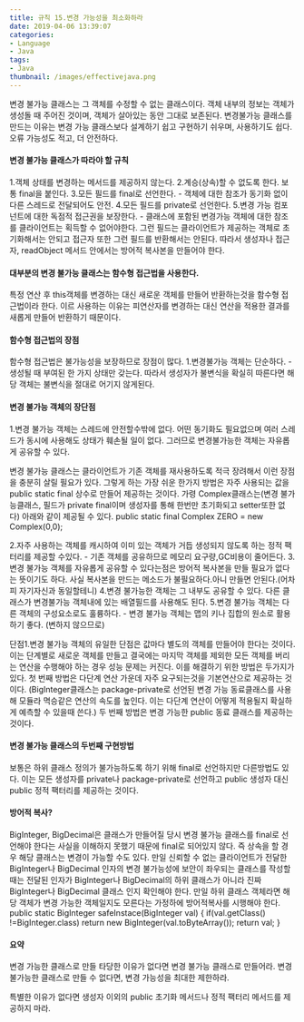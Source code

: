 ```yaml
---
title: 규칙 15.변경 가능성을 최소화하라
date: 2019-04-06 13:39:07
categories:
- Language
- Java
tags:
- Java
thumbnail: /images/effectivejava.png
---
```



변경 불가능 클래스는 그 객체를 수정할 수 없는 클래스이다. 객체 내부의 정보는 객체가 생성돌 때 주어진 것이며, 객체가 살아있는 동안 그대로 보존된다.
변경불가능 클래스를 만드는 이유는 변경 가능 클래스보다 설계하기 쉽고 구현하기 쉬우며, 사용하기도 쉽다. 오류 가능성도 적고, 더 안전하다.

#### 변경 불가능 클래스가 따라야 할 규칙
1.객체 상태를 변경하는 메서드를 제공하지 않는다.
2.계승(상속)할 수 없도록 한다. 보통 final을 붙인다.
3.모든 필드를 final로 선언한다. - 객체에 대한 참조가 동기화 없이 다른 스레드로 전달되어도 안전.
4.모든 필드를 private로 선언한다.
5.변경 가능 컴포넌트에 대한 독점적 접근권을 보장한다. - 클래스에 포함된 변경가능 객체에 대한 참조를 클라이언트는 획득할 수 없어야한다. 그런 필드는 클라이언트가 제공하는 객체로 초기화해서는 안되고 접근자 또한 그런 필드를 반환해서는 안된다. 따라서 생성자나 접근자, readObject 메서드 안에서는 방어적 복사본을 만들어야 한다.

#### 대부분의 변경 불가능 클래스는 함수형 접근법을 사용한다.
특정 연산 후 this객체를 변경하는 대신 새로운 객체를 만들어 반환하는것을 함수형 접근법이라 한다. 이르 사용하는 이유는 피연산자를 변경하는 대신 연산을 적용한 결과를 새롭게 만들어 반환하기 때문이다.

#### 함수형 접근법의 장점
함수형 접근법은 불가능성을 보장하므로 장점이 많다.
1.변경불가능 객체는 단순하다. - 생성될 때 부여된 한 가지 상태만 갖는다. 따라서 생성자가 불변식을 확실히 따른다면 해당 객체는 불변식을 절대로 어기지 않게된다.

#### 변경 불가능 객체의 장단점
1.변경 불가능 객체는 스레드에 안전할수밖에 없다. 어떤 동기화도 필요없으며 여러 스레드가 동시에 사용해도 상태가 훼손될 일이 없다. 그러므로 변경불가능한 객체는 자유롭게 공유할 수 있다.

변경 불가능 클래스는 클라이언트가 기존 객체를 재사용하도록 적극 장려해서 이런 장점을 충분히 살릴 필요가 있다. 그렇게 하는 가장 쉬운 한가지 방법은 자주 사용되는 값을 public static final 상수로 만들어 제공하는 것이다.
가령 Complex클래스는(변경 불가능클래스, 필드가 private final이며 생성자를 통해 한번만 초기화되고 setter또한 없다) 아래와 같이 제공될 수 있다.
public static final Complex ZERO = new Complex(0,0);

2.자주 사용하는 객체를 캐시하여 이미 있는 객체가 거듭 생성되지 않도록 하는 정적 팩터리를 제공할 수있다. - 기존 객체를 공유하므로 메모리 요구량,GC비용이 줄어든다.
3.변경 불가능 객체를 자유롭게 공유할 수 있다는점은 방어적 복사본을 만들 필요가 없다는 뜻이기도 하다. 사실 복사본을 만드는 메소드가 불필요하다.아니 만들면 안된다.(어차피 자기자신과 동일할테니)
4.변경 불가능한 객체는 그 내부도 공유할 수 있다. 다른 클래스가 변경불가능 객체내에 있는 배열필드를 사용해도 된다.
5.변경 불가능 객체는 다른 객체의 구성요소로도 훌륭하다. - 변경 불가능 객체는 맵의 키나 집합의 원소로 활용하기 좋다. (변하지 않으므로)

단점1.변경 불가능 객체의 유일한 단점은 값마다 별도의 객체를 만들어야 한다는 것이다.
이는 단계별로 새로운 객체를 만들고 결국에는 마지막 객체를 제외한 모든 객체를 버리는 연산을 수행해야 하는 경우 성능 문제는 커진다.
이를 해결하기 위한 방법은 두가지가 있다.
첫 번째 방법은 다단계 연산 가운데 자주 요구되는것을 기본연산으로 제공하는 것이다. (BigInteger클래스는 package-private로 선언된 변경 가능 동료클래스를 사용해 모듈라 멱승같은 연산의 속도를 높인다. 이는 다단계 연산이 어떻게 적용될지 확실하게 예측할 수 있을때 쓴다.)
두 번째 방법은 변경 가능한 public 동료 클래스를 제공하는것이다.

#### 변경 불가능 클래스의 두번째 구현방법
보통은 하위 클래스 정의가 불가능하도록 하기 위해 final로 선언하지만 다른방법도 있다.
이는 모든 생성자를 private나 package-private로 선언하고 public 생성자 대신 public 정적 팩터리를 제공하는 것이다.

#### 방어적 복사?
BigInteger, BigDecimal은 클래스가 만들어질 당시 변경 불가능 클래스를 final로 선언해야 한다는 사실을 이해하지 못했기 때문에 final로 되어있지 않다. 즉 상속을 할 경우 해당 클래스는 변경이 가능할 수도 있다.
만일 신뢰할 수 없는 클라이언트가 전달한 BigInteger나 BigDecimal 인자의 변경 불가능성에 보안이 좌우되는 클래스를 작성할 때는 전달된 인자가 BigInteger나 BigDecimal의 하위 클래스가 아니라 진짜 BigInteger나 BigDecimal 클래스 인지 확인해야 한다. 만일 하위 클래스 객체라면 해당 객체가 변경 가능한 객체일지도 모른다는 가정하에 방어적복사를 시행해야 한다.
public static BigInteger safeInstace(BigInteger val) {
	if(val.getClass() !=BigInteger.class)
		return new BigInteger(val.toByteArray());
	return val;
}


#### 요약

변경 가능한 클래스로 만들 타당한 이유가 없다면 변경 불가능 클래스로 만들어라.
변경 불가능한 클래스로 만들 수 없다면, 변경 가능성을 최대한 제한하라.

특별한 이유가 없다면 생성자 이외의 public 초기화 메서드나 정적 팩터리 메서드를 제공하지 마라.
